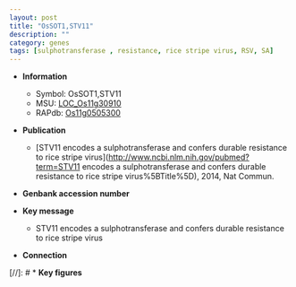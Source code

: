 ```yaml
---
layout: post
title: "OsSOT1,STV11"
description: ""
category: genes
tags: [sulphotransferase , resistance, rice stripe virus, RSV, SA]
---
```


* **Information**  
    + Symbol: OsSOT1,STV11  
    + MSU: [LOC_Os11g30910](http://rice.uga.edu/cgi-bin/ORF_infopage.cgi?orf=LOC_Os11g30910)  
    + RAPdb: [Os11g0505300](https://rapdb.dna.affrc.go.jp/locus/?name=Os11g0505300)  

* **Publication**  
    + [STV11 encodes a sulphotransferase and confers durable resistance to rice stripe virus](http://www.ncbi.nlm.nih.gov/pubmed?term=STV11 encodes a sulphotransferase and confers durable resistance to rice stripe virus%5BTitle%5D), 2014, Nat Commun.

* **Genbank accession number**  

* **Key message**  
    + STV11 encodes a sulphotransferase and confers durable resistance to rice stripe virus

* **Connection**  

[//]: # * **Key figures**  


